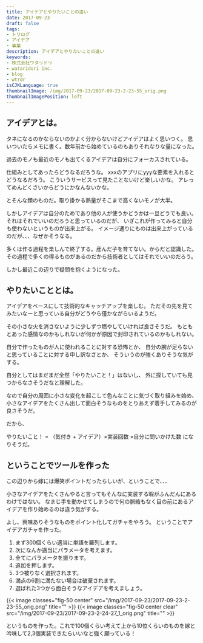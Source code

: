 ```yaml
---
title: アイデアとやりたいことの違い
date: 2017-09-23
draft: false
tags:
- トリログ
- アイデア
- 事業
description: アイデアとやりたいことの違い
keywords:
- 株式会社ワタリドリ
- wataridori inc.
- blog
- wtrdr
isCJKLanguage: true
thumbnailImage: /img/2017-09-23/2017-09-23-2-23-55_orig.png
thumbnailImagePosition: left
---
```

## アイデアとは。
タネになるのかならないのかよく分からないけどアイデアはよく思いつく。
思いついたらメモに書く。数年前から始めているのもありそれなりな量になった。

過去のモノも最近のモノも出てくるアイデアは自分にフォーカスされている。

仕組みとしてあったらどうなるだろうな。
xxxのアプリにyyyな要素を入れるとどうなるだろう。
こういうサービスって見たことないけど楽しいかな。
アレってめんどくさいからどうにかなんないかな。

とそんな類のものだ。取り掛かる熱量がそこまで高くないモノが大半。

しかしアイデアは自分のためであり他の人が使うかどうかは一旦どうでも良い。
それはそれでいいのだろうと思っているのだが、
いざこれが作ってみると自分も使わないというものが出来上がる。
イメージ通りにものは出来上がっているのだが、、、なぜかそうなる。

多くは作る過程を楽しんで終了する。産んだ子を育てない。からだと認識した。
その過程で多くの得るものがあるのだから技術者としてはそれでいいのだろう。

しかし最近この辺りで疑問を抱くようになった。
## やりたいこととは。
アイデアをベースにして技術的なキャッチアップを楽しむ。
ただその先を見てみたいなーと思っている自分がどうやら僅かながらいるようだ。

その小さな火を消さないように少しずつ燃やしていければ良さそうだ。
もともとあった感情なのかもしれないが何かが原因で封印されているのかもしれない。

自分で作ったものが人に使われることに対する恐怖とか、
自分の腕が足らないと思っていることに対する申し訳なさとか、
そういうのが強くありそうな気がする。

自分としてはまだまだ全然「やりたいこと！」はないし、
外に探していても見つからなさそうだなと理解した。

なので自分の周囲に小さな変化を起こして色んなことに気づく取り組みを始め、
小さなアイデアをたくさん出して面白そうなものをとりあえず着手してみるのが良さそうだ。

だから、

やりたいこと！ = （気付き + アイデア）×実装回数 ×自分に問いかけた数
になりそうだ。
## ということでツールを作った
この辺りから嫁には爆笑ポイントだったらしいが、ということで、、、

小さなアイデアをたくさんやると言ってもそんなに実装する暇がふんだんにあるわけではない。
なまじ手を動かせてしまうので何の脈絡もなく目の前にあるアイデアを作り始めるのは違う気がする。

よし、興味ありそうなものをポイント化してガチャをやろう。
ということでアイデアガチャを作った。

1. まず300個くらい適当に単語を羅列します。
1. 次になんか適当にパラメータを考えます。
1. 全てにパラメータを振ります。
1. 追加を押します。
1. 3つ被りなく選択されます。
1. 満点の6割に満たない場合は破棄されます。
1. 選ばれた3つから面白そうなアイデアを考えましょう。

{{< image classes="fig-50 center" src="/img/2017-09-23/2017-09-23-2-23-55_orig.png" title="" >}}
{{< image classes="fig-50 center clear" src="/img/2017-09-23/2017-09-23-2-24-27_1_orig.png" title="" >}}


というものを作った。これで100個くらい考えて上から10位くらいのものを嫁と吟味して2,3個実装できたらいいなと強く願っている！
